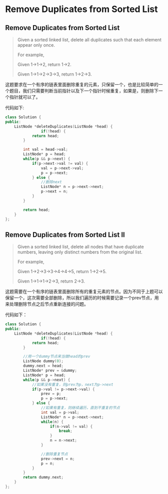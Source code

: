 # Remove Duplicates from Sorted List

## Remove Duplicates from Sorted List

> Given a sorted linked list, delete all duplicates such that each element appear only once.
>
> For example,
>
> Given 1-&gt;1-&gt;2, return 1-&gt;2.
>
> Given 1-&gt;1-&gt;2-&gt;3-&gt;3, return 1-&gt;2-&gt;3.

这题要求在一个有序的链表里面删除重复的元素，只保留一个，也是比较简单的一个题目，我们只需要判断当前指针以及下一个指针时候重复，如果是，则删除下一个指针就可以了。

代码如下:

```cpp
class Solution {
public:
    ListNode *deleteDuplicates(ListNode *head) {
                if(!head) {
            return head;
        }

        int val = head->val;
        ListNode* p = head;
        while(p && p->next) {
            if(p->next->val != val) {
                val = p->next->val;
                p = p->next;
            } else {
                //删除next
                ListNode* n = p->next->next;
                p->next = n;
            }
        }

        return head;
    }
};
```

## Remove Duplicates from Sorted List II

> Given a sorted linked list, delete all nodes that have duplicate numbers, leaving only distinct numbers from the original list.
>
> For example,
>
> Given 1-&gt;2-&gt;3-&gt;3-&gt;4-&gt;4-&gt;5, return 1-&gt;2-&gt;5.
>
> Given 1-&gt;1-&gt;1-&gt;2-&gt;3, return 2-&gt;3.

这题需要在一个有序的链表里面删除所有的重复元素的节点。因为不同于上题可以保留一个，这次需要全部删除，所以我们遍历的时候需要记录一个prev节点，用来处理删除节点之后节点重新连接的问题。

代码如下：

```cpp
class Solution {
public:
    ListNode *deleteDuplicates(ListNode *head) {
                if(!head) {
            return head;
        }

        //用一个dummy节点来当做head的prev
        ListNode dummy(0);
        dummy.next = head;
        ListNode* prev = &dummy;
        ListNode* p = head;
        while(p && p->next) {
            //如果没有重复，则prev为p，next为p->next
            if(p->val != p->next->val) {
                prev = p;
                p = p->next;
            } else {
                //如果有重复，则继续遍历，直到不重复的节点
                int val = p->val;
                ListNode* n = p->next->next;
                while(n) {
                    if(n->val != val) {
                        break;
                    }
                    n = n->next;
                }

                //删除重复节点
                prev->next = n;
                p = n;
            }
        }
        return dummy.next;
    }
};
```

